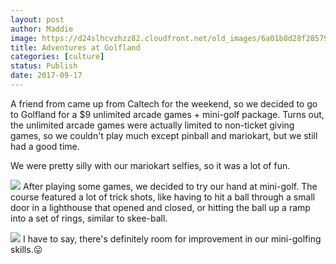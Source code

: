 ```yaml
---
layout: post
author: Maddie
image: https://d24slhcvzhzz82.cloudfront.net/old_images/6a01b8d28f2857970c01bb09bdde1a970d-pi.jpg
title: Adventures at Golfland
categories: [culture]
status: Publish
date: 2017-09-17
---
```


A friend from came up from Caltech for the weekend, so we decided to go to Golfland for a $9 unlimited arcade games + mini-golf package. Turns out, the unlimited arcade games were actually limited to non-ticket giving games, so we couldn't play much except pinball and mariokart, but we still had a good time.

We were pretty silly with our mariokart selfies, so it was a lot of fun.


![](https://d24slhcvzhzz82.cloudfront.net/old_images/6a01b8d28f2857970c01b7c91aa06e970b-pi.jpg)
After playing some games, we decided to try our hand at mini-golf. The course featured a lot of trick shots, like having to hit a ball through a small door in a lighthouse that opened and closed, or hitting the ball up a ramp into a set of rings, similar to skee-ball.


![](https://d24slhcvzhzz82.cloudfront.net/old_images/caltech_as_it_happens/6a0105349b8251970b01bb09bdde25970d.jpg)
I have to say, there's definitely room for improvement in our mini-golfing skills.😛
